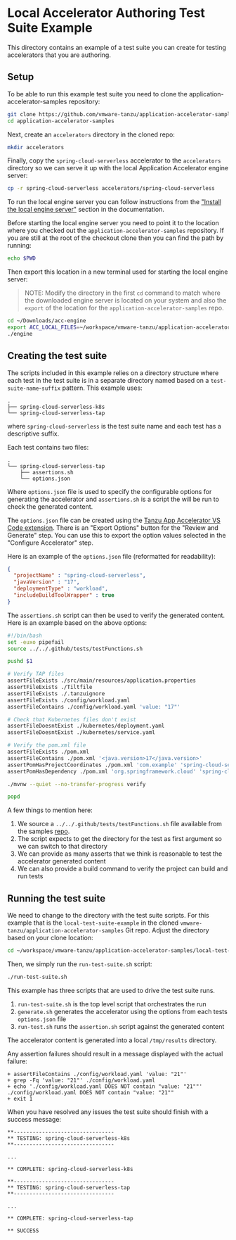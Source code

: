 # Local Accelerator Authoring Test Suite Example

This directory contains an example of a test suite you can create for testing accelerators that you are authoring.

## Setup

To be able to run this example test suite you need to clone the application-accelerator-samples repository:

```sh
git clone https://github.com/vmware-tanzu/application-accelerator-samples.git
cd application-accelerator-samples
```

Next, create an `accelerators` directory in the cloned repo:

```sh
mkdir accelerators
```

Finally, copy the `spring-cloud-serverless` accelerator to the `accelerators` directory so we can serve it up with the local Application Accelerator engine server:

```sh
cp -r spring-cloud-serverless accelerators/spring-cloud-serverless
```

To run the local engine server you can follow instructions from the ["Install the local engine server"](https://docs.vmware.com/en/VMware-Tanzu-Application-Platform/1.9/tap/application-accelerator-creating-accelerators-using-local-engine-server.html#install-the-local-engine-server-1) section in the documentation.

Before starting the local engine server you need to point it to the location where you checked out the `application-accelerator-samples` repository. If you are still at the root of the checkout clone then you can find the path by running:

```sh
echo $PWD
```

Then export this location in a new terminal used for starting the local engine server:

> NOTE: Modify the directory in the first `cd` command to match where the downloaded engine server is located on your system and also the `export` of the location for the `application-accelerator-samples` repo.

```sh
cd ~/Downloads/acc-engine
export ACC_LOCAL_FILES=~/workspace/vmware-tanzu/application-accelerator-samples
./engine
```

## Creating the test suite

The scripts included in this example relies on a directory structure where each test in the test suite is in a separate directory named based on a `test-suite-name`-`suffix` pattern. This example uses:

```
.
├── spring-cloud-serverless-k8s
└── spring-cloud-serverless-tap
```

where `spring-cloud-serverless` is the test suite name and each test has a descriptive suffix.

Each test contains two files:

```
.
└── spring-cloud-serverless-tap
    ├── assertions.sh
    └── options.json
```

Where `options.json` file is used to specify the configurable options for generating the accelerator and `assertions.sh` is a script the will be run to check the generated content.

The `options.json` file can be created using the [Tanzu App Accelerator VS Code extension](https://marketplace.visualstudio.com/items?itemName=vmware.tanzu-app-accelerator). There is an "Export Options" button for the "Review and Generate" step. You can use this to export the option values selected in the "Configure Accelerator" step.

Here is an example of the `options.json` file (reformatted for readability):

```json
{
  "projectName" : "spring-cloud-serverless",
  "javaVersion" : "17",
  "deploymentType" : "workload",
  "includeBuildToolWrapper" : true
}
```

The `assertions.sh` script can then be used to verify the generated content. Here is an example based on the above options:

```sh
#!/bin/bash
set -euxo pipefail
source ../../.github/tests/testFunctions.sh

pushd $1

# Verify TAP files
assertFileExists ./src/main/resources/application.properties
assertFileExists ./Tiltfile
assertFileExists ./.tanzuignore
assertFileExists ./config/workload.yaml
assertFileContains ./config/workload.yaml 'value: "17"'

# Check that Kubernetes files don't exist
assertFileDoesntExist ./kubernetes/deployment.yaml
assertFileDoesntExist ./kubernetes/service.yaml

# Verify the pom.xml file
assertFileExists ./pom.xml
assertFileContains ./pom.xml '<java.version>17</java.version>'
assertPomHasProjectCoordinates ./pom.xml 'com.example' 'spring-cloud-serverless'
assertPomHasDependency ./pom.xml 'org.springframework.cloud' 'spring-cloud-function-web'

./mvnw --quiet --no-transfer-progress verify

popd
```

A few things to mention here:

1. We source a `../../.github/tests/testFunctions.sh` file available from the samples [repo](https://github.com/vmware-tanzu/application-accelerator-samples/blob/main/.github/tests/testFunctions.sh).
1. The script expects to get the directory for the test as first argument so we can switch to that directory
1. We can provide as many asserts that we think is reasonable to test the accelerator generated content
1. We can also provide a build command to verify the project can build and run tests

## Running the test suite

We need to change to the directory with the test suite scripts. For this example that is the `local-test-suite-example` in the cloned `vmware-tanzu/application-accelerator-samples` Git repo. Adjust the directory based on your clone location:

```sh
cd ~/workspace/vmware-tanzu/application-accelerator-samples/local-test-suite-example
```

Then, we simply run the `run-test-suite.sh` script:

```sh
./run-test-suite.sh
```

This example has three scripts that are used to drive the test suite runs.

1. `run-test-suite.sh` is the top level script that orchestrates the run
1. `generate.sh` generates the accelerator using the options from each tests `options.json` file
1. `run-test.sh` runs the `assertion.sh` script against the generated content

The accelerator content is generated into a local `/tmp/results` directory.

Any assertion failures should result in a message displayed with the actual failure:

```
+ assertFileContains ./config/workload.yaml 'value: "21"'
+ grep -Fq 'value: "21"' ./config/workload.yaml
+ echo './config/workload.yaml DOES NOT contain "value: "21""'
./config/workload.yaml DOES NOT contain "value: "21""
+ exit 1
```
When you have resolved any issues the test suite should finish with a success message:

```
**--------------------------------
** TESTING: spring-cloud-serverless-k8s
**--------------------------------

...

** COMPLETE: spring-cloud-serverless-k8s

**--------------------------------
** TESTING: spring-cloud-serverless-tap
**--------------------------------

...

** COMPLETE: spring-cloud-serverless-tap

** SUCCESS
```
